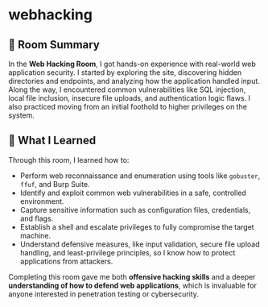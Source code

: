 # webhacking

## 📌 Room Summary

In the **Web Hacking Room**, I got hands-on experience with real-world web application security. I started by exploring the site, discovering hidden directories and endpoints, and analyzing how the application handled input. Along the way, I encountered common vulnerabilities like SQL injection, local file inclusion, insecure file uploads, and authentication logic flaws. I also practiced moving from an initial foothold to higher privileges on the system.

## 🎯 What I Learned

Through this room, I learned how to:

- Perform web reconnaissance and enumeration using tools like `gobuster`, `ffuf`, and Burp Suite.
- Identify and exploit common web vulnerabilities in a safe, controlled environment.
- Capture sensitive information such as configuration files, credentials, and flags.
- Establish a shell and escalate privileges to fully compromise the target machine.
- Understand defensive measures, like input validation, secure file upload handling, and least-privilege principles, so I know how to protect applications from attackers.

Completing this room gave me both **offensive hacking skills** and a deeper **understanding of how to defend web applications**, which is invaluable for anyone interested in penetration testing or cybersecurity.
